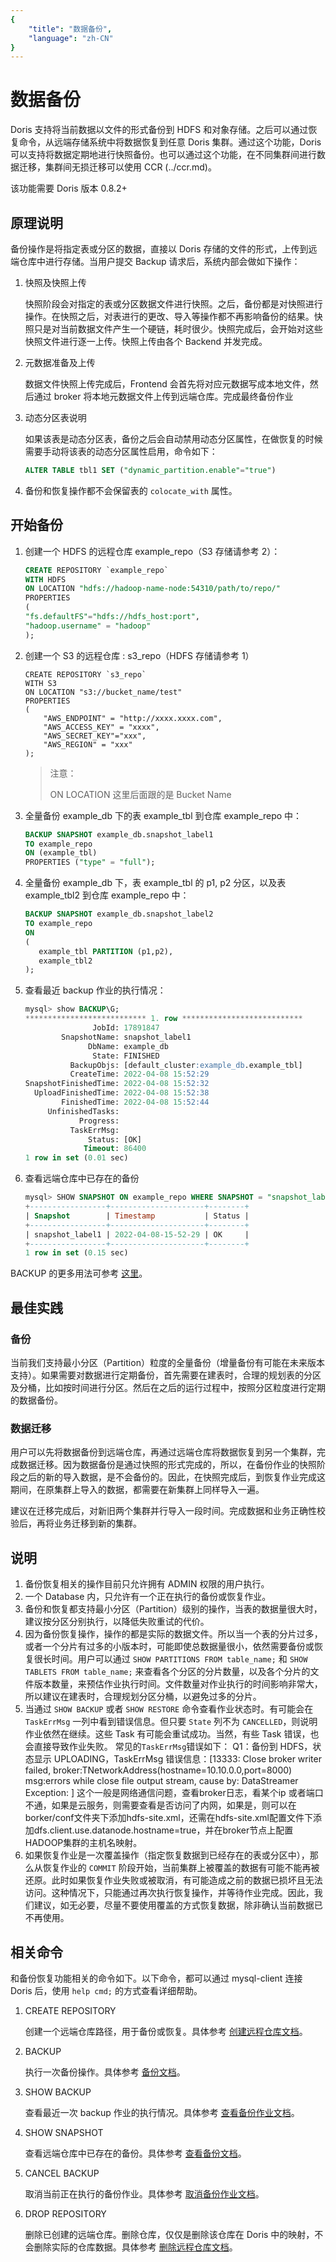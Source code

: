 ```yaml
---
{
    "title": "数据备份",
    "language": "zh-CN"
}
---
```


<!--
Licensed to the Apache Software Foundation (ASF) under one
or more contributor license agreements.  See the NOTICE file
distributed with this work for additional information
regarding copyright ownership.  The ASF licenses this file
to you under the Apache License, Version 2.0 (the
"License"); you may not use this file except in compliance
with the License.  You may obtain a copy of the License at

  http://www.apache.org/licenses/LICENSE-2.0

Unless required by applicable law or agreed to in writing,
software distributed under the License is distributed on an
"AS IS" BASIS, WITHOUT WARRANTIES OR CONDITIONS OF ANY
KIND, either express or implied.  See the License for the
specific language governing permissions and limitations
under the License.
-->

# 数据备份

Doris 支持将当前数据以文件的形式备份到 HDFS 和对象存储。之后可以通过恢复命令，从远端存储系统中将数据恢复到任意 Doris 集群。通过这个功能，Doris 可以支持将数据定期地进行快照备份。也可以通过这个功能，在不同集群间进行数据迁移，集群间无损迁移可以使用 CCR (../ccr.md)。

该功能需要 Doris 版本 0.8.2+

## 原理说明

备份操作是将指定表或分区的数据，直接以 Doris 存储的文件的形式，上传到远端仓库中进行存储。当用户提交 Backup 请求后，系统内部会做如下操作：

1. 快照及快照上传

   快照阶段会对指定的表或分区数据文件进行快照。之后，备份都是对快照进行操作。在快照之后，对表进行的更改、导入等操作都不再影响备份的结果。快照只是对当前数据文件产生一个硬链，耗时很少。快照完成后，会开始对这些快照文件进行逐一上传。快照上传由各个 Backend 并发完成。

2. 元数据准备及上传

   数据文件快照上传完成后，Frontend 会首先将对应元数据写成本地文件，然后通过 broker 将本地元数据文件上传到远端仓库。完成最终备份作业

3. 动态分区表说明

   如果该表是动态分区表，备份之后会自动禁用动态分区属性，在做恢复的时候需要手动将该表的动态分区属性启用，命令如下：

   ```sql
   ALTER TABLE tbl1 SET ("dynamic_partition.enable"="true")
   ```

4. 备份和恢复操作都不会保留表的 `colocate_with` 属性。

## 开始备份

1. 创建一个 HDFS 的远程仓库 example_repo（S3 存储请参考 2）：

   ```sql
   CREATE REPOSITORY `example_repo`
   WITH HDFS
   ON LOCATION "hdfs://hadoop-name-node:54310/path/to/repo/"
   PROPERTIES
   (
   "fs.defaultFS"="hdfs://hdfs_host:port",
   "hadoop.username" = "hadoop"
   );
   ```

2. 创建一个 S3 的远程仓库 : s3_repo（HDFS 存储请参考 1）

   ```
   CREATE REPOSITORY `s3_repo`
   WITH S3
   ON LOCATION "s3://bucket_name/test"
   PROPERTIES
   (
       "AWS_ENDPOINT" = "http://xxxx.xxxx.com",
       "AWS_ACCESS_KEY" = "xxxx",
       "AWS_SECRET_KEY"="xxx",
       "AWS_REGION" = "xxx"
   ); 
   ```

   >注意：
   >
   >ON LOCATION 这里后面跟的是 Bucket Name

2. 全量备份 example_db 下的表 example_tbl 到仓库 example_repo 中：

   ```sql
   BACKUP SNAPSHOT example_db.snapshot_label1
   TO example_repo
   ON (example_tbl)
   PROPERTIES ("type" = "full");
   ```

3. 全量备份 example_db 下，表 example_tbl 的 p1, p2 分区，以及表 example_tbl2 到仓库 example_repo 中：

   ```sql
   BACKUP SNAPSHOT example_db.snapshot_label2
   TO example_repo
   ON
   (
      example_tbl PARTITION (p1,p2),
      example_tbl2
   );
   ```

4. 查看最近 backup 作业的执行情况：

   ```sql
   mysql> show BACKUP\G;
   *************************** 1. row ***************************
                  JobId: 17891847
           SnapshotName: snapshot_label1
                 DbName: example_db
                  State: FINISHED
             BackupObjs: [default_cluster:example_db.example_tbl]
             CreateTime: 2022-04-08 15:52:29
   SnapshotFinishedTime: 2022-04-08 15:52:32
     UploadFinishedTime: 2022-04-08 15:52:38
           FinishedTime: 2022-04-08 15:52:44
        UnfinishedTasks:
               Progress:
             TaskErrMsg:
                 Status: [OK]
                Timeout: 86400
   1 row in set (0.01 sec)
   ```

5. 查看远端仓库中已存在的备份

   ```sql
   mysql> SHOW SNAPSHOT ON example_repo WHERE SNAPSHOT = "snapshot_label1";
   +-----------------+---------------------+--------+
   | Snapshot        | Timestamp           | Status |
   +-----------------+---------------------+--------+
   | snapshot_label1 | 2022-04-08-15-52-29 | OK     |
   +-----------------+---------------------+--------+
   1 row in set (0.15 sec)
   ```

BACKUP 的更多用法可参考 [这里](../../sql-manual/sql-statements/data-modification/backup-and-restore/BACKUP)。

## 最佳实践

### 备份

当前我们支持最小分区（Partition）粒度的全量备份（增量备份有可能在未来版本支持）。如果需要对数据进行定期备份，首先需要在建表时，合理的规划表的分区及分桶，比如按时间进行分区。然后在之后的运行过程中，按照分区粒度进行定期的数据备份。

### 数据迁移

用户可以先将数据备份到远端仓库，再通过远端仓库将数据恢复到另一个集群，完成数据迁移。因为数据备份是通过快照的形式完成的，所以，在备份作业的快照阶段之后的新的导入数据，是不会备份的。因此，在快照完成后，到恢复作业完成这期间，在原集群上导入的数据，都需要在新集群上同样导入一遍。

建议在迁移完成后，对新旧两个集群并行导入一段时间。完成数据和业务正确性校验后，再将业务迁移到新的集群。

## 说明

1. 备份恢复相关的操作目前只允许拥有 ADMIN 权限的用户执行。
2. 一个 Database 内，只允许有一个正在执行的备份或恢复作业。
3. 备份和恢复都支持最小分区（Partition）级别的操作，当表的数据量很大时，建议按分区分别执行，以降低失败重试的代价。
4. 因为备份恢复操作，操作的都是实际的数据文件。所以当一个表的分片过多，或者一个分片有过多的小版本时，可能即使总数据量很小，依然需要备份或恢复很长时间。用户可以通过 `SHOW PARTITIONS FROM table_name;` 和 `SHOW TABLETS FROM table_name;` 来查看各个分区的分片数量，以及各个分片的文件版本数量，来预估作业执行时间。文件数量对作业执行的时间影响非常大，所以建议在建表时，合理规划分区分桶，以避免过多的分片。
5. 当通过 `SHOW BACKUP` 或者 `SHOW RESTORE` 命令查看作业状态时。有可能会在 `TaskErrMsg` 一列中看到错误信息。但只要 `State` 列不为 `CANCELLED`，则说明作业依然在继续。这些 Task 有可能会重试成功。当然，有些 Task 错误，也会直接导致作业失败。
   常见的`TaskErrMsg`错误如下：
      Q1：备份到 HDFS，状态显示 UPLOADING，TaskErrMsg 错误信息：[13333: Close broker writer failed, broker:TNetworkAddress(hostname=10.10.0.0,port=8000) msg:errors while close file output stream, cause by: DataStreamer Exception: ]
      这个一般是网络通信问题，查看broker日志，看某个ip 或者端口不通，如果是云服务，则需要查看是否访问了内网，如果是，则可以在borker/conf文件夹下添加hdfs-site.xml，还需在hdfs-site.xml配置文件下添加dfs.client.use.datanode.hostname=true，并在broker节点上配置HADOOP集群的主机名映射。
6. 如果恢复作业是一次覆盖操作（指定恢复数据到已经存在的表或分区中），那么从恢复作业的 `COMMIT` 阶段开始，当前集群上被覆盖的数据有可能不能再被还原。此时如果恢复作业失败或被取消，有可能造成之前的数据已损坏且无法访问。这种情况下，只能通过再次执行恢复操作，并等待作业完成。因此，我们建议，如无必要，尽量不要使用覆盖的方式恢复数据，除非确认当前数据已不再使用。

## 相关命令

和备份恢复功能相关的命令如下。以下命令，都可以通过 mysql-client 连接 Doris 后，使用 `help cmd;` 的方式查看详细帮助。

1. CREATE REPOSITORY

   创建一个远端仓库路径，用于备份或恢复。具体参考 [创建远程仓库文档](../../sql-manual/sql-statements/data-modification/backup-and-restore/CREATE-REPOSITORY)。

2. BACKUP

   执行一次备份操作。具体参考 [备份文档](../../sql-manual/sql-statements/data-modification/backup-and-restore/BACKUP)。

3. SHOW BACKUP

   查看最近一次 backup 作业的执行情况。具体参考 [查看备份作业文档](../../sql-manual/sql-statements/Data-Definition-Statements/Backup-and-Restore/SHOW-BACKUP.md)。

4. SHOW SNAPSHOT

   查看远端仓库中已存在的备份。具体参考 [查看备份文档](../../sql-manual/sql-statements/Data-Definition-Statements/Backup-and-Restore/SHOW-SNAPSHOT.md)。

5. CANCEL BACKUP

   取消当前正在执行的备份作业。具体参考 [取消备份作业文档](../../sql-manual/sql-statements/data-modification/backup-and-restore/CANCEL-BACKUP)。

6. DROP REPOSITORY

   删除已创建的远端仓库。删除仓库，仅仅是删除该仓库在 Doris 中的映射，不会删除实际的仓库数据。具体参考 [删除远程仓库文档](../../sql-manual/sql-statements/data-modification/backup-and-restore/DROP-REPOSITORY)。
